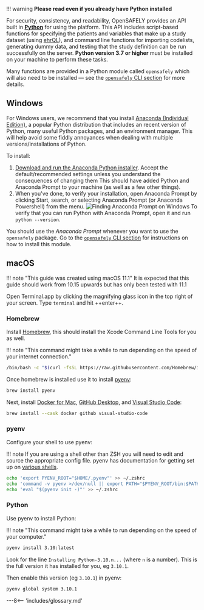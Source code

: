 !!! warning
    **Please read even if you already have Python installed**

For security, consistency, and readability, OpenSAFELY provides an API built in [**Python**](https://www.python.org/) for using the platform.
This API includes script-based functions for specifying the patients and variables that make up a study dataset (using [ehrQL](/ehrql/)),
and command line functions for importing codelists, generating dummy data, and testing that the study definition can be run successfully on the server.
**Python version 3.7 or higher** must be installed on your machine to perform these tasks.

Many functions are provided in a Python module called `opensafely` which will also need to be installed &mdash; see the [`opensafely` CLI section](opensafely-cli.md) for more details.

## Windows
For Windows users, we recommend that you install [Anaconda (Individual Edition)](https://www.anaconda.com/products/individual), a popular Python distribution that includes an recent version of Python, many useful Python packages, and an environment manager.
This will help avoid some fiddly annoyances when dealing with multiple versions/installations of Python.

To install:

1. [Download and run the Anaconda Python
   installer](https://docs.anaconda.com/anaconda/install/windows/).
   Accept the default/recommended settings unless you understand the consequences of changing them
   This should have added Python and Anaconda Prompt to your machine (as well as a few other things).
1. When you've done, to verify your installation, open Anaconda Prompt by
   clicking Start, search, or selecting Anaconda Prompt (or Anaconda Powershell)
   from the menu. ![Finding Anaconda Prompt on
   Windows](../../../images/win-anaconda-prompt.png)
   To verify that you can run Python with Anaconda Prompt, open it and run `python --version`.

You should use the _Anaconda Prompt_ whenever you want to use the `opensafely` package.
Go to the [`opensafely` CLI section](opensafely-cli.md) for instructions on how to install this module.

## macOS

!!! note "This guide was created using macOS 11.1"
    It is expected that this guide should work from 10.15 upwards but has only been tested with 11.1

Open Terminal.app by clicking the magnifying glass icon in the top right of your screen.
Type `terminal` and hit ++enter++.

### Homebrew
Install [Homebrew](https://brew.sh/), this should install the Xcode Command Line Tools for you as well.

!!! note "This command might take a while to run depending on the speed of your internet connection."

```bash
/bin/bash -c "$(curl -fsSL https://raw.githubusercontent.com/Homebrew/install/HEAD/install.sh)"
```

Once homebrew is installed use it to install [pyenv](https://github.com/pyenv/pyenv):

```bash
brew install pyenv
```

Next, install [Docker for Mac](https://docs.docker.com/docker-for-mac/install/), [GitHub Desktop](https://desktop.github.com/), and [Visual Studio Code](https://code.visualstudio.com/):

```bash
brew install --cask docker github visual-studio-code
```

### pyenv
Configure your shell to use pyenv:

!!! note
    If you are using a shell other than ZSH you will need to edit and source
    the appropriate config file.  pyenv has documentation for getting set up
    on [various shells](https://github.com/pyenv/pyenv#set-up-your-shell-environment-for-pyenv).

```bash
echo 'export PYENV_ROOT="$HOME/.pyenv"' >> ~/.zshrc
echo 'command -v pyenv >/dev/null || export PATH="$PYENV_ROOT/bin:$PATH"' >> ~/.zshrc
echo 'eval "$(pyenv init -)"' >> ~/.zshrc
```

### Python
Use pyenv to install Python:

!!! note "This command might take a while to run depending on the speed of your computer."

```bash
pyenv install 3.10:latest
```

Look for the line `Installing Python-3.10.n...` (where `n` is a number).
This is the full version it has installed for you, eg `3.10.1`.

Then enable this version (eg `3.10.1`) in pyenv:

```bash
pyenv global system 3.10.1
```


---8<-- 'includes/glossary.md'
